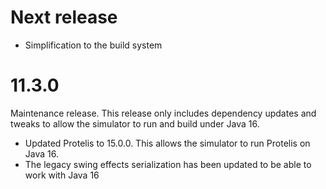 # Next release

* Simplification to the build system

# 11.3.0

Maintenance release. This release only includes dependency updates and tweaks to allow the simulator to run and build under Java 16.

* Updated Protelis to 15.0.0. This allows the simulator to run Protelis on Java 16.
* The legacy swing effects serialization has been updated to be able to work with Java 16
